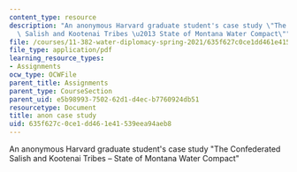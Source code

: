 ```yaml
---
content_type: resource
description: "An anonymous Harvard graduate student's case study \"The Confederated\
  \ Salish and Kootenai Tribes \u2013 State of Montana Water Compact\""
file: /courses/11-382-water-diplomacy-spring-2021/635f627c0ce1dd461e41539eea94aeb8_MIT11_382s21_anon_case_study.pdf
file_type: application/pdf
learning_resource_types:
- Assignments
ocw_type: OCWFile
parent_title: Assignments
parent_type: CourseSection
parent_uid: e5b98993-7502-62d1-d4ec-b7760924db51
resourcetype: Document
title: anon case study
uid: 635f627c-0ce1-dd46-1e41-539eea94aeb8
---
```

An anonymous Harvard graduate student's case study "The Confederated Salish and Kootenai Tribes – State of Montana Water Compact"

